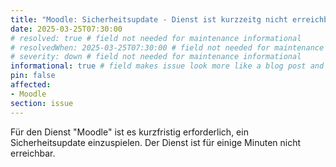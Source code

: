 ```yaml
---
title: "Moodle: Sicherheitsupdate - Dienst ist kurzzeitg nicht erreichbar (25.03.2025)"
date: 2025-03-25T07:30:00
# resolved: true # field not needed for maintenance informational
# resolvedWhen: 2025-03-25T07:30:00 # field not needed for maintenance informational
# severity: down # field not needed for maintenance informational
informational: true # field makes issue look more like a blog post and removes any references to downtime length
pin: false
affected:
- Moodle
section: issue
---
```


Für den Dienst "Moodle" ist es kurzfristig erforderlich, ein Sicherheitsupdate einzuspielen. Der Dienst ist für einige Minuten nicht erreichbar.
